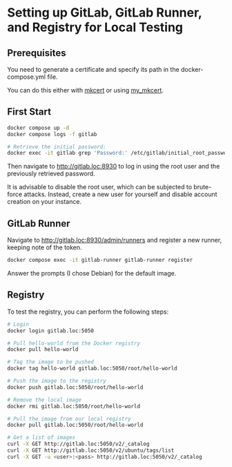 # Setting up GitLab, GitLab Runner, and Registry for Local Testing

## Prerequisites

You need to generate a certificate and specify its path in the docker-compose.yml file.

You can do this either with [mkcert](https://github.com/FiloSottile/mkcert) or using [my_mkcert](https://github.com/marc31/my_mkcert).

## First Start

```bash
docker compose up -d
docker compose logs -f gitlab

# Retrieve the initial password:
docker exec -it gitlab grep 'Password:' /etc/gitlab/initial_root_password
```

Then navigate to http://gitlab.loc:8930 to log in using the root user and the previously retrieved password.

It is advisable to disable the root user, which can be subjected to brute-force attacks. Instead, create a new user for yourself and disable account creation on your instance.

## GitLab Runner

Navigate to http://gitlab.loc:8930/admin/runners and register a new runner, keeping note of the token.

```bash
docker compose exec -it gitlab-runner gitlab-runner register
```

Answer the prompts (I chose Debian) for the default image.

## Registry

To test the registry, you can perform the following steps:

```bash
# Login
docker login gitlab.loc:5050

# Pull hello-world from the Docker registry
docker pull hello-world

# Tag the image to be pushed
docker tag hello-world gitlab.loc:5050/root/hello-world

# Push the image to the registry
docker push gitlab.loc:5050/root/hello-world

# Remove the local image
docker rmi gitlab.loc:5050/root/hello-world

# Pull the image from our local registry
docker pull gitlab.loc:5050/root/hello-world

# Get a list of images
curl -X GET http://gitlab.loc:5050/v2/_catalog
curl -X GET http://gitlab.loc:5050/v2/ubuntu/tags/list
curl -X GET -u <user>:<pass> http://gitlab.loc:5050/v2/_catalog
```
